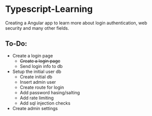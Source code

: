 # Typescript-Learning

Creating a Angular app to learn more about login authentication, web security and many other fields.

## To-Do:
* Create a login page
    * <s>Create a login page</s>
    * Send login info to db
* Setup the initial user db
    * Create initial db
    * Insert admin user
    * Create route for login
    * Add password hasing/salting
    * Add rate limiting
    * Add sql injection checks
* Create admin settings